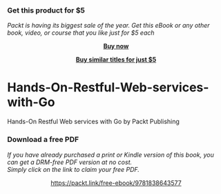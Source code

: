 
### Get this product for $5

<i>Packt is having its biggest sale of the year. Get this eBook or any other book, video, or course that you like just for $5 each</i>


<b><p align='center'>[Buy now](https://packt.link/9781838643577)</p></b>


<b><p align='center'>[Buy similar titles for just $5](https://subscription.packtpub.com/search)</p></b>


# Hands-On-Restful-Web-services-with-Go
Hands-On Restful Web services with Go by Packt Publishing
### Download a free PDF

 <i>If you have already purchased a print or Kindle version of this book, you can get a DRM-free PDF version at no cost.<br>Simply click on the link to claim your free PDF.</i>
<p align="center"> <a href="https://packt.link/free-ebook/9781838643577">https://packt.link/free-ebook/9781838643577 </a> </p>